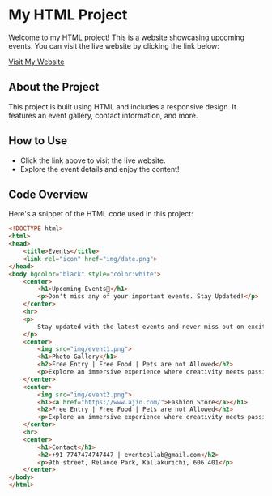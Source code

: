 # My HTML Project

Welcome to my HTML project! This is a website showcasing upcoming events. You can visit the live website by clicking the link below:

[Visit My Website](https://suriyancdurai.neocities.org/event/event)

## About the Project
This project is built using HTML and includes a responsive design. It features an event gallery, contact information, and more.

## How to Use
- Click the link above to visit the live website.
- Explore the event details and enjoy the content!

## Code Overview
Here's a snippet of the HTML code used in this project:

```html
<!DOCTYPE html>
<html>
<head>
    <title>Events</title>
    <link rel="icon" href="img/date.png">
</head>
<body bgcolor="black" style="color:white">
    <center>
        <h1>Upcoming Events📅</h1>
        <p>Don't miss any of your important events. Stay Updated!</p>
    </center>
    <hr>
    <p>
        Stay updated with the latest events and never miss out on exciting opportunities! From exclusive exhibitions to community gatherings, explore upcoming events that match your interests. Whether you're an art enthusiast, tech geek, or music lover, we have something for everyone. Browse through our event calendar and secure your spot today. Be part of an engaging experience filled with creativity, networking, and fun. Mark your calendars and make unforgettable memories!
    </p>
    <center>
        <img src="img/event1.png">
        <h1>Photo Gallery</h1>
        <h2>Free Entry | Free Food | Pets are not Allowed</h2>
        <p>Explore an immersive experience where creativity meets passion. From vibrant gallery showcases to networking opportunities, each event is designed to inspire and connect. Don't miss out on exclusive insights, interactive sessions, and unforgettable moments. Stay ahead, engage with like-minded individuals, and embrace the future of art and innovation.</p>
    </center>
    <center>
        <img src="img/event2.png">
        <h1><a href="https://www.ajio.com/">Fashion Store</a></h1>
        <h2>Free Entry | Free Food | Pets are not Allowed</h2>
        <p>Explore an immersive experience where creativity meets passion. From vibrant gallery showcases to networking opportunities, each event is designed to inspire and connect. Don't miss out on exclusive insights, interactive sessions, and unforgettable moments. Stay ahead, engage with like-minded individuals, and embrace the future of art and innovation.</p>
    </center>
    <hr>
    <center>
        <h1>Contact</h1>
        <h2>+91 7747474747447 | eventcollab@gmail.com</h2>
        <p>9th street, Relance Park, Kallakurichi, 606 401</p>
    </center>
</body>
</html>
